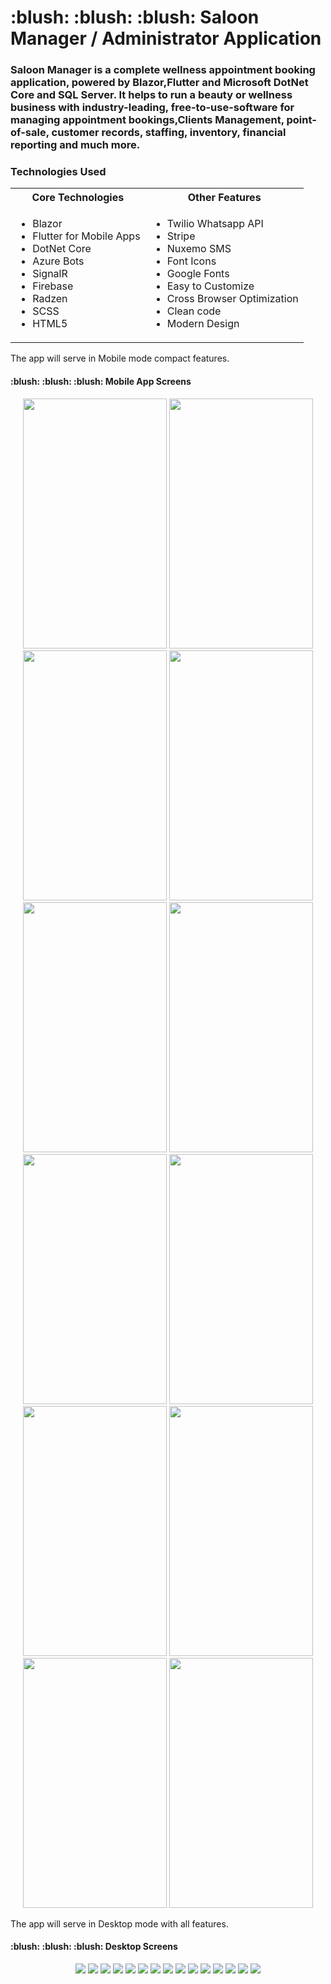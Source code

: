 
<h1 align="left"> :blush: :blush: :blush: Saloon Manager / Administrator Application</h1>
<h3 align="left">Saloon Manager is a complete wellness appointment booking application, powered by Blazor,Flutter and Microsoft DotNet Core and SQL Server. It helps to run a beauty or wellness business with industry-leading, free-to-use-software for managing appointment bookings,Clients Management, point-of-sale, customer records, staffing, inventory, financial reporting and much more.
</h3>
<h3 align="left">Technologies Used</h3>
<table>
  <tr>
    <th>Core Technologies</th>
    <th>Other Features</th>
  </tr>
  <tr>
  <td>
    <ul style="list-style-type:disc">
		<li>Blazor</li>
		<li>Flutter for Mobile Apps</li>
		<li>DotNet Core</li>
		<li>Azure Bots</li>
		<li>SignalR</li>
		<li>Firebase</li>
		<li>Radzen</li>
		<li>SCSS</li>
		<li>HTML5</li>
	</ul>
	</td>
	<td>
	<ul>
		<li>Twilio Whatsapp API</li>
		<li>Stripe</li>
		<li>Nuxemo SMS</li>
		<li>Font Icons</li>
		<li>Google Fonts</li>
		<li>Easy to Customize</li>
		<li>Cross Browser Optimization</li>
		<li>Clean code</li>
		<li>Modern Design</li>
	</ul>
	</td>
  </tr>
</table>

<p> The app will serve in Mobile mode compact features.</p>

<h4>:blush: :blush: :blush: Mobile App Screens</h4>
<p align="center">
<img src="https://raw.githubusercontent.com/sunilvijayan7/Saloon-Manager-Administrator-Blazor-DotNetCore-SignalR-SQLServer-Flutter-Firebase/main/Screenshots/Mobile/BlockedTime-Mobile.JPG" width="230" height="400"/>

<img src="https://raw.githubusercontent.com/sunilvijayan7/Saloon-Manager-Administrator-Blazor-DotNetCore-SignalR-SQLServer-Flutter-Firebase/main/Screenshots/Mobile/Calendar-Mobile.png" width="230" height="400"/>
<img src="https://raw.githubusercontent.com/sunilvijayan7/Saloon-Manager-Administrator-Blazor-DotNetCore-SignalR-SQLServer-Flutter-Firebase/main/Screenshots/Mobile/ClientsMobile.JPG" width="230" height="400"/>
<img src="https://raw.githubusercontent.com/sunilvijayan7/Saloon-Manager-Administrator-Blazor-DotNetCore-SignalR-SQLServer-Flutter-Firebase/main/Screenshots/Mobile/DashboardMenuMobile.JPG" width="230" height="400"/>
<img src="https://raw.githubusercontent.com/sunilvijayan7/Saloon-Manager-Administrator-Blazor-DotNetCore-SignalR-SQLServer-Flutter-Firebase/main/Screenshots/Mobile/DashboardMobile.JPG" width="230" height="400"/>
<img src="https://raw.githubusercontent.com/sunilvijayan7/Saloon-Manager-Administrator-Blazor-DotNetCore-SignalR-SQLServer-Flutter-Firebase/main/Screenshots/Mobile/LoginMobile.JPG" width="230" height="400"/>
<img src="https://raw.githubusercontent.com/sunilvijayan7/Saloon-Manager-Administrator-Blazor-DotNetCore-SignalR-SQLServer-Flutter-Firebase/main/Screenshots/Mobile/NewAppointment-Mobile.JPG" width="230" height="400"/>
<img src="https://raw.githubusercontent.com/sunilvijayan7/Saloon-Manager-Administrator-Blazor-DotNetCore-SignalR-SQLServer-Flutter-Firebase/main/Screenshots/Mobile/Notification-Message-Mobile.JPG" width="230" height="400"/>
<img src="https://raw.githubusercontent.com/sunilvijayan7/Saloon-Manager-Administrator-Blazor-DotNetCore-SignalR-SQLServer-Flutter-Firebase/main/Screenshots/Mobile/Register Mobile.JPG" width="230" height="400"/>
<img src="https://raw.githubusercontent.com/sunilvijayan7/Saloon-Manager-Administrator-Blazor-DotNetCore-SignalR-SQLServer-Flutter-Firebase/main/Screenshots/Mobile/Services-Mobile.JPG" width="230" height="400"/>
<img src="https://raw.githubusercontent.com/sunilvijayan7/Saloon-Manager-Administrator-Blazor-DotNetCore-SignalR-SQLServer-Flutter-Firebase/main/Screenshots/Mobile/UserPermissions-Mobile.JPG" width="230" height="400"/>
<img src="https://raw.githubusercontent.com/sunilvijayan7/Saloon-Manager-Administrator-Blazor-DotNetCore-SignalR-SQLServer-Flutter-Firebase/main/Screenshots/Mobile/Vocuhers Mobile.JPG" width="230" height="400"/>
</p>

<p> The app will serve in Desktop mode with all features.</p>

<h4> :blush: :blush: :blush: Desktop Screens</h4>
<p align="center">
<img src="https://raw.githubusercontent.com/sunilvijayan7/Saloon-Manager-Administrator-Blazor-DotNetCore-SignalR-SQLServer-Flutter-Firebase/main/Screenshots/Desktop/DesktopLogin.JPG" />
<img src="https://raw.githubusercontent.com/sunilvijayan7/Saloon-Manager-Administrator-Blazor-DotNetCore-SignalR-SQLServer-Flutter-Firebase/main/Screenshots/Desktop/DesktopRegister.JPG" />
<img src="https://raw.githubusercontent.com/sunilvijayan7/Saloon-Manager-Administrator-Blazor-DotNetCore-SignalR-SQLServer-Flutter-Firebase/main/Screenshots/Desktop/DashboardDesktop.JPG" />
<img src="https://raw.githubusercontent.com/sunilvijayan7/Saloon-Manager-Administrator-Blazor-DotNetCore-SignalR-SQLServer-Flutter-Firebase/main/Screenshots/Desktop/Calendar-Desktop.JPG" />
<img src="https://raw.githubusercontent.com/sunilvijayan7/Saloon-Manager-Administrator-Blazor-DotNetCore-SignalR-SQLServer-Flutter-Firebase/main/Screenshots/Desktop/ClientDesktop.jpg" />
<img src="https://raw.githubusercontent.com/sunilvijayan7/Saloon-Manager-Administrator-Blazor-DotNetCore-SignalR-SQLServer-Flutter-Firebase/main/Screenshots/Desktop/Desktop-Theme.JPG" />
<img src="https://raw.githubusercontent.com/sunilvijayan7/Saloon-Manager-Administrator-Blazor-DotNetCore-SignalR-SQLServer-Flutter-Firebase/main/Screenshots/Desktop/ExportExcel-Desktop.JPG" />
<img src="https://raw.githubusercontent.com/sunilvijayan7/Saloon-Manager-Administrator-Blazor-DotNetCore-SignalR-SQLServer-Flutter-Firebase/main/Screenshots/Desktop/NewAppointment-Desktop.JPG" />
<img src="https://raw.githubusercontent.com/sunilvijayan7/Saloon-Manager-Administrator-Blazor-DotNetCore-SignalR-SQLServer-Flutter-Firebase/main/Screenshots/Desktop/NewProduct- Desktop.JPG" />
<img src="https://raw.githubusercontent.com/sunilvijayan7/Saloon-Manager-Administrator-Blazor-DotNetCore-SignalR-SQLServer-Flutter-Firebase/main/Screenshots/Desktop/Sales-Desktop.JPG" />
<img src="https://raw.githubusercontent.com/sunilvijayan7/Saloon-Manager-Administrator-Blazor-DotNetCore-SignalR-SQLServer-Flutter-Firebase/main/Screenshots/Desktop/Services-Desktop.JPG" />
<img src="https://raw.githubusercontent.com/sunilvijayan7/Saloon-Manager-Administrator-Blazor-DotNetCore-SignalR-SQLServer-Flutter-Firebase/main/Screenshots/Desktop/Suppliers-Desktop.JPG" />
<img src="https://raw.githubusercontent.com/sunilvijayan7/Saloon-Manager-Administrator-Blazor-DotNetCore-SignalR-SQLServer-Flutter-Firebase/main/Screenshots/Desktop/UserPermissions-Desktop.JPG" />
<img src="https://raw.githubusercontent.com/sunilvijayan7/Saloon-Manager-Administrator-Blazor-DotNetCore-SignalR-SQLServer-Flutter-Firebase/main/Screenshots/Desktop/Voucher-Desktop.JPG" />
<img src="https://raw.githubusercontent.com/sunilvijayan7/Saloon-Manager-Administrator-Blazor-DotNetCore-SignalR-SQLServer-Flutter-Firebase/main/Screenshots/Desktop/WorkingHours-staff-Desktop.JPG" />
</p>

